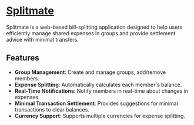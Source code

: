 # [Splitmate](https://splitmate.site/)

Splitmate is a web-based bill-splitting application designed to help users efficiently manage shared expenses in groups and provide settlement advice with minimal transfers.

## Features

- **Group Management**: Create and manage groups, add/remove members.
- **Expense Splitting**: Automatically calculates each member's balance.
- **Real-Time Notifications**: Notify members in real-time about changes in expenses.
- **Minimal Transaction Settlement**: Provides suggestions for minimal transactions to clear balances.
- **Currency Support**: Supports multiple currencies for expense splitting.

